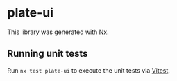 # plate-ui

This library was generated with [Nx](https://nx.dev).

## Running unit tests

Run `nx test plate-ui` to execute the unit tests via [Vitest](https://vitest.dev/).

